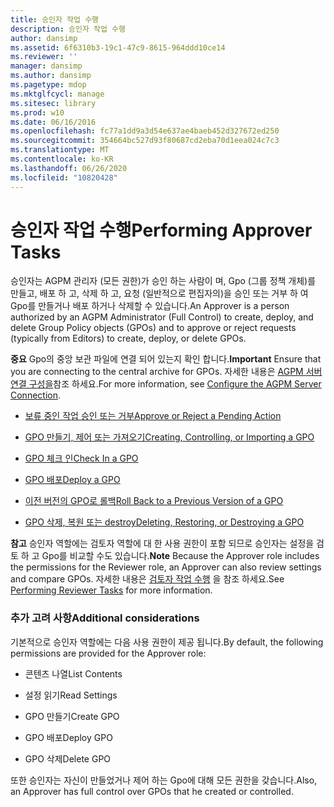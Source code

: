 ```yaml
---
title: 승인자 작업 수행
description: 승인자 작업 수행
author: dansimp
ms.assetid: 6f6310b3-19c1-47c9-8615-964ddd10ce14
ms.reviewer: ''
manager: dansimp
ms.author: dansimp
ms.pagetype: mdop
ms.mktglfcycl: manage
ms.sitesec: library
ms.prod: w10
ms.date: 06/16/2016
ms.openlocfilehash: fc77a1dd9a3d54e637ae4baeb452d327672ed250
ms.sourcegitcommit: 354664bc527d93f80687cd2eba70d1eea024c7c3
ms.translationtype: MT
ms.contentlocale: ko-KR
ms.lasthandoff: 06/26/2020
ms.locfileid: "10820428"
---
```

# <span data-ttu-id="e5bb3-103">승인자 작업 수행</span><span class="sxs-lookup"><span data-stu-id="e5bb3-103">Performing Approver Tasks</span></span>


<span data-ttu-id="e5bb3-104">승인자는 AGPM 관리자 (모든 권한)가 승인 하는 사람이 며, Gpo (그룹 정책 개체)를 만들고, 배포 하 고, 삭제 하 고, 요청 (일반적으로 편집자의)을 승인 또는 거부 하 여 Gpo를 만들거나 배포 하거나 삭제할 수 있습니다.</span><span class="sxs-lookup"><span data-stu-id="e5bb3-104">An Approver is a person authorized by an AGPM Administrator (Full Control) to create, deploy, and delete Group Policy objects (GPOs) and to approve or reject requests (typically from Editors) to create, deploy, or delete GPOs.</span></span>

<span data-ttu-id="e5bb3-105">**중요**  Gpo의 중앙 보관 파일에 연결 되어 있는지 확인 합니다.</span><span class="sxs-lookup"><span data-stu-id="e5bb3-105">**Important** Ensure that you are connecting to the central archive for GPOs.</span></span> <span data-ttu-id="e5bb3-106">자세한 내용은 [AGPM 서버 연결 구성을](configure-the-agpm-server-connection-reviewer.md)참조 하세요.</span><span class="sxs-lookup"><span data-stu-id="e5bb3-106">For more information, see [Configure the AGPM Server Connection](configure-the-agpm-server-connection-reviewer.md).</span></span>

 

-   [<span data-ttu-id="e5bb3-107">보류 중인 작업 승인 또는 거부</span><span class="sxs-lookup"><span data-stu-id="e5bb3-107">Approve or Reject a Pending Action</span></span>](approve-or-reject-a-pending-action.md)

-   [<span data-ttu-id="e5bb3-108">GPO 만들기, 제어 또는 가져오기</span><span class="sxs-lookup"><span data-stu-id="e5bb3-108">Creating, Controlling, or Importing a GPO</span></span>](creating-controlling-or-importing-a-gpo-approver.md)

-   [<span data-ttu-id="e5bb3-109">GPO 체크 인</span><span class="sxs-lookup"><span data-stu-id="e5bb3-109">Check In a GPO</span></span>](check-in-a-gpo-approver.md)

-   [<span data-ttu-id="e5bb3-110">GPO 배포</span><span class="sxs-lookup"><span data-stu-id="e5bb3-110">Deploy a GPO</span></span>](deploy-a-gpo.md)

-   [<span data-ttu-id="e5bb3-111">이전 버전의 GPO로 롤백</span><span class="sxs-lookup"><span data-stu-id="e5bb3-111">Roll Back to a Previous Version of a GPO</span></span>](roll-back-to-a-previous-version-of-a-gpo.md)

-   [<span data-ttu-id="e5bb3-112">GPO 삭제, 복원 또는 destroy</span><span class="sxs-lookup"><span data-stu-id="e5bb3-112">Deleting, Restoring, or Destroying a GPO</span></span>](deleting-restoring-or-destroying-a-gpo.md)

<span data-ttu-id="e5bb3-113">**참고**  승인자 역할에는 검토자 역할에 대 한 사용 권한이 포함 되므로 승인자는 설정을 검토 하 고 Gpo를 비교할 수도 있습니다.</span><span class="sxs-lookup"><span data-stu-id="e5bb3-113">**Note** Because the Approver role includes the permissions for the Reviewer role, an Approver can also review settings and compare GPOs.</span></span> <span data-ttu-id="e5bb3-114">자세한 내용은 [검토자 작업 수행](performing-reviewer-tasks.md) 을 참조 하세요.</span><span class="sxs-lookup"><span data-stu-id="e5bb3-114">See [Performing Reviewer Tasks](performing-reviewer-tasks.md) for more information.</span></span>

 

### <span data-ttu-id="e5bb3-115">추가 고려 사항</span><span class="sxs-lookup"><span data-stu-id="e5bb3-115">Additional considerations</span></span>

<span data-ttu-id="e5bb3-116">기본적으로 승인자 역할에는 다음 사용 권한이 제공 됩니다.</span><span class="sxs-lookup"><span data-stu-id="e5bb3-116">By default, the following permissions are provided for the Approver role:</span></span>

-   <span data-ttu-id="e5bb3-117">콘텐츠 나열</span><span class="sxs-lookup"><span data-stu-id="e5bb3-117">List Contents</span></span>

-   <span data-ttu-id="e5bb3-118">설정 읽기</span><span class="sxs-lookup"><span data-stu-id="e5bb3-118">Read Settings</span></span>

-   <span data-ttu-id="e5bb3-119">GPO 만들기</span><span class="sxs-lookup"><span data-stu-id="e5bb3-119">Create GPO</span></span>

-   <span data-ttu-id="e5bb3-120">GPO 배포</span><span class="sxs-lookup"><span data-stu-id="e5bb3-120">Deploy GPO</span></span>

-   <span data-ttu-id="e5bb3-121">GPO 삭제</span><span class="sxs-lookup"><span data-stu-id="e5bb3-121">Delete GPO</span></span>

<span data-ttu-id="e5bb3-122">또한 승인자는 자신이 만들었거나 제어 하는 Gpo에 대해 모든 권한을 갖습니다.</span><span class="sxs-lookup"><span data-stu-id="e5bb3-122">Also, an Approver has full control over GPOs that he created or controlled.</span></span>

 

 





